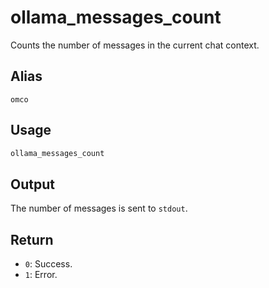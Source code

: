 # ollama_messages_count

Counts the number of messages in the current chat context.

## Alias

`omco`

## Usage

```bash
ollama_messages_count
```

## Output

The number of messages is sent to `stdout`.

## Return

* `0`: Success.
* `1`: Error.

